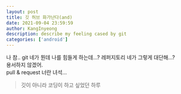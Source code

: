 ```yaml
---
layout: post
title: 깃 허브 화가난다(and)
date: 2021-09-04 23:59:59
author: KangInyeong
description: describe my feeling cased by git
categories: ['android']
---
```

나 참.. git 네가 뭔데 나를 힘들게 하는데...?
레퍼지토리 네가 그렇게 대단해...?
<br/>
용서하지 않겠어.
<br/>
pull & request 너란 녀석...
<br/>
<blockquote>
깃이 아니라 코딩이 하고 싶었던 하루
</blockquote>

